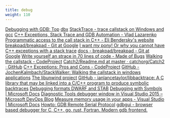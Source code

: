 ```yaml
---
title: debug
weight: 110
---
```


<div class='href'>
<a href="https://sourceware.org/gdb/current/onlinedocs/gdb/">Debugging with GDB: Top</a>
<a href="https://docs.oracle.com/cd/E19422-01/819-3683/">dbx</a>
<a href="http://stacktrace.sourceforge.net/">StackTrace - trace callstack on Windows and gcc</a>
<a href="http://lazarenko.me/throw-stacktrace/">C++ Exceptions, Stack Trace and GDB Automation - Vlad Lazarenko</a>
<a href="https://eli.thegreenplace.net/2015/programmatic-access-to-the-call-stack-in-c/">Programmatic access to the call stack in C++ - Eli Bendersky&#39;s website</a>
<a href="https://chromium.googlesource.com/breakpad/breakpad/">breakpad/breakpad - Git at Google</a>
<a href="http://www.di.unipi.it/~nids/docs/i_want_my_pony_or_why_you_cannot_have_cpp_exceptions_with_a_stack_trace.html">I want my pony! Or why you cannot have C++ exceptions with a stack trace</a>
<a href="https://chromium.googlesource.com/breakpad/breakpad/+/master/docs/">docs - breakpad/breakpad - Git at Google</a>
<a href="https://blog.nelhage.com/2010/08/write-yourself-an-strace-in-70-lines-of-code/">Write yourself an strace in 70 lines of code - Made of Bugs</a>
<a href="https://www.codeproject.com/Articles/11132/Walking-the-callstack">Walking the callstack - CodeProject</a>
<a href="https://github.com/catchorg/Catch2/blob/master/docs/Readme.md#top">Catch2/Readme.md at master · catchorg/Catch2 · GitHub</a>
<a href="http://www.codeproject.com/Articles/38449/C-Exceptions-Pros-and-Cons">C++ Exceptions: Pros and Cons - CodeProject</a>
<a href="https://github.com/JochenKalmbach/StackWalker">GitHub - JochenKalmbach/StackWalker: Walking the callstack in windows applications</a>
<a href="https://www.nongnu.org/libunwind/">The libunwind project</a>
<a href="https://github.com/ianlancetaylor/libbacktrace">GitHub - ianlancetaylor/libbacktrace: A C library that may be linked into a C/C++ program to produce symbolic backtraces</a>
<a href="https://www.ibm.com/developerworks/library/os-debugging/index.html">Debugging formats DWARF and STAB</a>
<a href="https://docs.microsoft.com/en-gb/windows/desktop/DxTechArts/debugging-with-symbols">Debugging with Symbols | Microsoft Docs</a>
<a href="https://blogs.msdn.microsoft.com/devops/2015/01/16/diagnostic-tools-debugger-window-in-visual-studio-2015/">Diagnostic Tools debugger window in Visual Studio 2015 – Microsoft DevOps Blog</a>
<a href="https://docs.microsoft.com/en-us/visualstudio/profiling/memory-usage?view=vs-2017">Measure memory usage in your apps - Visual Studio | Microsoft Docs</a>
<a href="https://www.embecosm.com/appnotes/ean4/embecosm-howto-rsp-server-ean4-issue-2.html">Howto: GDB Remote Serial Protocol</a>
<a href="https://gdbgui.com/">gdbgui - browser based debugger for C, C++, go, rust, Fortran. Modern gdb frontend.</a>
</div>
